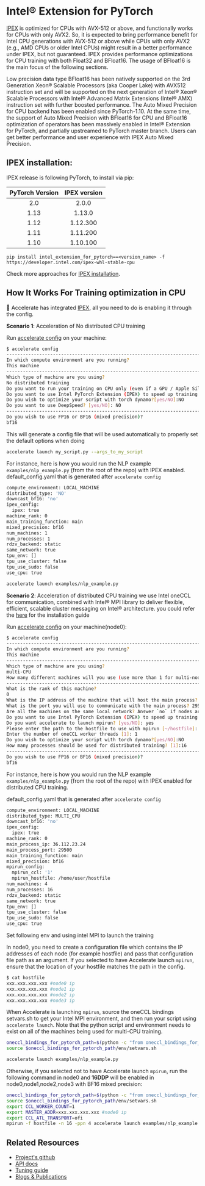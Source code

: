 <!--Copyright 2022 The HuggingFace Team. All rights reserved.

Licensed under the Apache License, Version 2.0 (the "License"); you may not use this file except in compliance with
the License. You may obtain a copy of the License at

http://www.apache.org/licenses/LICENSE-2.0

Unless required by applicable law or agreed to in writing, software distributed under the License is distributed on
an "AS IS" BASIS, WITHOUT WARRANTIES OR CONDITIONS OF ANY KIND, either express or implied. See the License for the
specific language governing permissions and limitations under the License.

⚠️ Note that this file is in Markdown but contain specific syntax for our doc-builder (similar to MDX) that may not be
rendered properly in your Markdown viewer.
-->

# Intel® Extension for PyTorch

[IPEX](https://github.com/intel/intel-extension-for-pytorch) is optimized for CPUs with AVX-512 or above, and functionally works for CPUs with only AVX2. So, it is expected to bring performance benefit for Intel CPU generations with AVX-512 or above while CPUs with only AVX2 (e.g., AMD CPUs or older Intel CPUs) might result in a better performance under IPEX, but not guaranteed. IPEX provides performance optimizations for CPU training with both Float32 and BFloat16. The usage of BFloat16 is the main focus of the following sections.

Low precision data type BFloat16 has been natively supported on the 3rd Generation Xeon® Scalable Processors (aka Cooper Lake) with AVX512 instruction set and will be supported on the next generation of Intel® Xeon® Scalable Processors with Intel® Advanced Matrix Extensions (Intel® AMX) instruction set with further boosted performance. The Auto Mixed Precision for CPU backend has been enabled since PyTorch-1.10. At the same time, the support of Auto Mixed Precision with BFloat16 for CPU and BFloat16 optimization of operators has been massively enabled in Intel® Extension for PyTorch, and partially upstreamed to PyTorch master branch. Users can get better performance and user experience with IPEX Auto Mixed Precision.

## IPEX installation:

IPEX release is following PyTorch, to install via pip:

| PyTorch Version   | IPEX version   |
| :---------------: | :----------:   |
| 2.0               |  2.0.0         |
| 1.13              |  1.13.0        |
| 1.12              |  1.12.300      |
| 1.11              |  1.11.200      |
| 1.10              |  1.10.100      |

```
pip install intel_extension_for_pytorch==<version_name> -f https://developer.intel.com/ipex-whl-stable-cpu
```

Check more approaches for [IPEX installation](https://intel.github.io/intel-extension-for-pytorch/cpu/latest/tutorials/installation.html).


## How It Works For Training optimization in CPU

🤗 Accelerate has integrated [IPEX](https://github.com/intel/intel-extension-for-pytorch), all you need to do is enabling it through the config.

**Scenario 1**: Acceleration of No distributed CPU training

Run <u>accelerate config</u> on your machine:

```bash
$ accelerate config
-----------------------------------------------------------------------------------------------------------------------------------------------------------
In which compute environment are you running?
This machine
-----------------------------------------------------------------------------------------------------------------------------------------------------------
Which type of machine are you using?
No distributed training
Do you want to run your training on CPU only (even if a GPU / Apple Silicon device is available)? [yes/NO]:yes
Do you want to use Intel PyTorch Extension (IPEX) to speed up training on CPU? [yes/NO]:yes
Do you wish to optimize your script with torch dynamo?[yes/NO]:NO
Do you want to use DeepSpeed? [yes/NO]: NO
-----------------------------------------------------------------------------------------------------------------------------------------------------------
Do you wish to use FP16 or BF16 (mixed precision)?
bf16
```
This will generate a config file that will be used automatically to properly set the
default options when doing

```bash
accelerate launch my_script.py --args_to_my_script
```

For instance, here is how you would run the NLP example `examples/nlp_example.py` (from the root of the repo) with IPEX enabled.
default_config.yaml that is generated after `accelerate config`

```bash
compute_environment: LOCAL_MACHINE
distributed_type: 'NO'
downcast_bf16: 'no'
ipex_config:
  ipex: true
machine_rank: 0
main_training_function: main
mixed_precision: bf16
num_machines: 1
num_processes: 1
rdzv_backend: static
same_network: true
tpu_env: []
tpu_use_cluster: false
tpu_use_sudo: false
use_cpu: true
```
```bash
accelerate launch examples/nlp_example.py
```

**Scenario 2**: Acceleration of distributed CPU training
we use Intel oneCCL for communication, combined with Intel® MPI library to deliver flexible, efficient, scalable cluster messaging on Intel® architecture. you could refer the [here](https://huggingface.co/docs/transformers/perf_train_cpu_many) for the installation guide

Run <u>accelerate config</u> on your machine(node0):

```bash
$ accelerate config
-----------------------------------------------------------------------------------------------------------------------------------------------------------
In which compute environment are you running?
This machine
-----------------------------------------------------------------------------------------------------------------------------------------------------------
Which type of machine are you using?
multi-CPU
How many different machines will you use (use more than 1 for multi-node training)? [1]: 4
-----------------------------------------------------------------------------------------------------------------------------------------------------------
What is the rank of this machine?
0
What is the IP address of the machine that will host the main process? 36.112.23.24
What is the port you will use to communicate with the main process? 29500
Are all the machines on the same local network? Answer `no` if nodes are on the cloud and/or on different network hosts [YES/no]: yes
Do you want to use Intel PyTorch Extension (IPEX) to speed up training on CPU? [yes/NO]:yes
Do you want accelerate to launch mpirun? [yes/NO]: yes
Please enter the path to the hostfile to use with mpirun [~/hostfile]: ~/hostfile
Enter the number of oneCCL worker threads [1]: 1
Do you wish to optimize your script with torch dynamo?[yes/NO]:NO
How many processes should be used for distributed training? [1]:16
-----------------------------------------------------------------------------------------------------------------------------------------------------------
Do you wish to use FP16 or BF16 (mixed precision)?
bf16
```
For instance, here is how you would run the NLP example `examples/nlp_example.py` (from the root of the repo) with IPEX enabled for distributed CPU training.

default_config.yaml that is generated after `accelerate config`
```bash
compute_environment: LOCAL_MACHINE
distributed_type: MULTI_CPU
downcast_bf16: 'no'
ipex_config:
  ipex: true
machine_rank: 0
main_process_ip: 36.112.23.24
main_process_port: 29500
main_training_function: main
mixed_precision: bf16
mpirun_config:
  mpirun_ccl: '1'
  mpirun_hostfile: /home/user/hostfile
num_machines: 4
num_processes: 16
rdzv_backend: static
same_network: true
tpu_env: []
tpu_use_cluster: false
tpu_use_sudo: false
use_cpu: true
```

Set following env and using intel MPI to launch the training

In node0, you need to create a configuration file which contains the IP addresses of each node (for example hostfile) and pass that configuration file path as an argument.
If you selected to have Accelerate launch `mpirun`, ensure that the location of your hostfile matches the path in the config.
```bash
$ cat hostfile
xxx.xxx.xxx.xxx #node0 ip
xxx.xxx.xxx.xxx #node1 ip
xxx.xxx.xxx.xxx #node2 ip
xxx.xxx.xxx.xxx #node3 ip
```
When Accelerate is launching `mpirun`, source the oneCCL bindings setvars.sh to get your Intel MPI environment, and then
run your script using `accelerate launch`. Note that the python script and environment needs to exist on all of the
machines being used for multi-CPU training.
```bash
oneccl_bindings_for_pytorch_path=$(python -c "from oneccl_bindings_for_pytorch import cwd; print(cwd)")
source $oneccl_bindings_for_pytorch_path/env/setvars.sh

accelerate launch examples/nlp_example.py
```
Otherwise, if you selected not to have Accelerate launch `mpirun`, run the following command in node0 and **16DDP** will
be enabled in node0,node1,node2,node3 with BF16 mixed precision:
```bash
oneccl_bindings_for_pytorch_path=$(python -c "from oneccl_bindings_for_pytorch import cwd; print(cwd)")
source $oneccl_bindings_for_pytorch_path/env/setvars.sh
export CCL_WORKER_COUNT=1
export MASTER_ADDR=xxx.xxx.xxx.xxx #node0 ip
export CCL_ATL_TRANSPORT=ofi
mpirun -f hostfile -n 16 -ppn 4 accelerate launch examples/nlp_example.py
```

## Related Resources

- [Project's github](https://github.com/intel/intel-extension-for-pytorch)
- [API docs](https://intel.github.io/intel-extension-for-pytorch/cpu/latest/tutorials/api_doc.html)
- [Tuning guide](https://intel.github.io/intel-extension-for-pytorch/cpu/latest/tutorials/performance_tuning/tuning_guide.html)
- [Blogs & Publications](https://intel.github.io/intel-extension-for-pytorch/cpu/latest/tutorials/blogs_publications.html)

